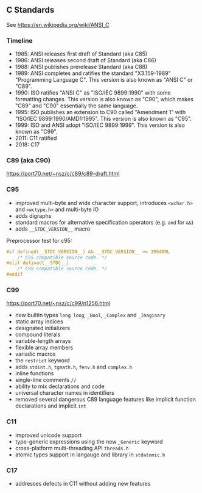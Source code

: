 ## C Standards

See https://en.wikipedia.org/wiki/ANSI_C

### Timeline

* 1985: ANSI releases first draft of Standard (aka C85)
* 1986: ANSI releases second draft of Standard (aka C86)
* 1988: ANSI publishes prerelease Standard (aka C88)
* 1989: ANSI completes and ratifies the standard "X3.159-1989" "Programming Language C".
        This version is also known as "ANSI C" or "C89".
* 1990: ISO ratifies "ANSI C" as "ISO/IEC 9899:1990" with some formatting changes.
        This version is also known as "C90", which makes "C89" and "C90" essentially the same language.
* 1995: ISO publishes an extension to C90 called "Amendment 1" with "ISO/IEC 9899:1990/AMD1:1995".
        This version is also known as "C95".
* 1999: ISO and ANSI adopt "ISO/IEC 9899:1999".
        This version is also known as "C99".
* 2011: C11 ratified
* 2018: C17

### C89 (aka C90)

https://port70.net/~nsz/c/c89/c89-draft.html

### C95

* improved multi-byte and wide character support, introduces `<wchar.h>` and `<wctype.h>` and multi-byte IO
* adds digraphs
* standard macros for alternative specification operators (e.g. `and` for `&&`)
* adds `__STDC_VERSION__` macro

Preprocessor test for c95:
```c
#if defined(__STDC_VERSION__) && __STDC_VERSION__ >= 199409L
    /* C95 compatible source code. */
#elif defined(__STDC__)
    /* C89 compatible source code. */
#endif
```

### C99

https://port70.net/~nsz/c/c99/n1256.html

* new builtin types `long long`, `_Bool`, `_Complex` and `_Imaginary`
* static array indices
* designated initializers
* compound literals
* variable-length arrays
* flexible array members
* variadic macros
* the `restrict` keyword
* adds `stdint.h`, `tgmath.h`, `fenv.h` and `complex.h`
* inline functions
* single-line comments `//`
* ability to mix declarations and code
* universal character names in identifiers
* removed several dangerous C89 language features like implicit function declarations and implicit `int`

### C11

* improved unicode support
* type-generic expressions using the new `_Generic` keyword
* cross-platform multi-threading API `threads.h`
* atomic types support in langauge and library in `stdatomic.h`

### C17

* addresses defects in C11 without adding new features
